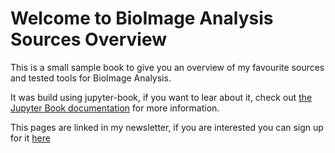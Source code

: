 # Welcome to BioImage Analysis Sources Overview

This is a small sample book to give you an overview of my favourite sources and tested tools for BioImage Analysis.

It was build using jupyter-book, if you want to lear about it, check out [the Jupyter Book documentation](https://jupyterbook.org) for more information.

This pages are linked in my newsletter, if you are interested you can sign up for it [here](https://dashboard.mailerlite.com/forms/296905/77993953445544962/share)

```{tableofcontents}
```
